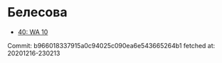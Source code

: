 # Белесова
- [40: WA 10](40.md)

Commit: b966018337915a0c94025c090ea6e543665264b1
 fetched at: 20201216-230213
